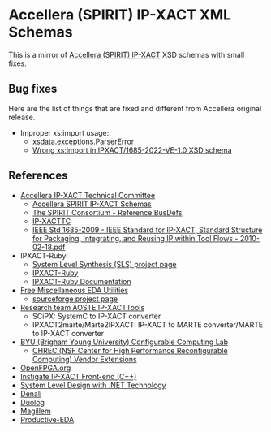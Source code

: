 Accellera (SPIRIT) IP-XACT XML Schemas
======================================

This is a mirror of [Accellera (SPIRIT) IP-XACT][1] XSD schemas with small fixes.

Bug fixes
---------

Here are the list of things that are fixed and different from Accellera original release.

* Improper xs:import usage:
  * [xsdata.exceptions.ParserError](https://github.com/tefra/xsdata/issues/1096)
  * [Wrong xs:import in IPXACT/1685-2022-VE-1.0 XSD schema](https://forums.accellera.org/topic/8099-wrong-xsimport-in-ipxact1685-2022-ve-10-xsd-schema/)


References
----------

* [Accellera IP-XACT Technical Committee](http://www.accellera.org/activities/committees/ip-xact/)
  * [Accellera SPIRIT IP-XACT Schemas](http://www.accellera.org/XMLSchema)
  * [The SPIRIT Consortium - Reference BusDefs](http://www.accellera.org/BusDefs/)
  * [IP-XACTTC](http://sourceforge.net/projects/ip-xacttc/)
  * [IEEE Std 1685-2009 - IEEE Standard for IP-XACT, Standard Structure for Packaging, Integrating, and Reusing IP within Tool Flows - 2010-02-18.pdf](http://standards.ieee.org/getieee/1685/download/1685-2009.pdf)
* IPXACT-Ruby:
  * [System Level Synthesis (SLS) project page](http://tima-sls.imag.fr/www/research/ipxact/)
  * [IPXACT-Ruby](http://rubygems.org/gems/ipxact-ruby/)
  * [IPXACT-Ruby Documentation](http://rubydoc.info/gems/ipxact-ruby/)
* [Free Miscellaneous EDA Utilities](http://www.edautils.com/)
  * [sourceforge project page](http://sourceforge.net/projects/edautils/)
* [Research team AOSTE IP-XACTTools](http://www-sop.inria.fr/aoste/index.php?page=software/scipx/)
  * SCiPX: SystemC to IP-XACT converter
  * IPXACT2marte/Marte2IPXACT: IP-XACT to MARTE converter/MARTE to IP-XACT converter
* [BYU (Brigham Young University) Configurable Computing Lab](http://splish.ee.byu.edu/)
  * [CHREC (NSF Center for High Performance Reconfigurable Computing) Vendor Extensions](http://splish.ee.byu.edu/chrecxml.html)
* [OpenFPGA.org](http://www.openfpga.org/default.aspx)
* [Instigate IP-XACT Front-end (C++)](http://sourceforge.net/projects/instigate-ipxct/)
* [System Level Design with .NET Technology](http://www-etud.iro.umontreal.ca/~ptidej/yann-gael/Work/Publications/Documents/NET09.doc.pdf)
* [Denali](http://www.denali.com/en/products/blueprint.jsp)
* [Duolog](http://www.duolog.com/)
* [Magillem](http://www.magillem.com/eda/)
* [Productive-EDA](http://www.productive-eda.com/)

[1]: http://www.accellera.org/XMLSchema "Accellera SPIRIT IP-XACT Schemas"
